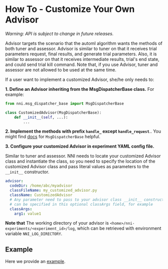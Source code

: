 # **How To** - Customize Your Own Advisor

*Warning: API is subject to change in future releases.*

Advisor targets the scenario that the automl algorithm wants the methods of both tuner and assessor. Advisor is similar to tuner on that it receives trial parameters request, final results, and generate trial parameters. Also, it is similar to assessor on that it receives intermediate results, trial's end state, and could send trial kill command. Note that, if you use Advisor, tuner and assessor are not allowed to be used at the same time.

If a user want to implement a customized Advisor, she/he only needs to:

**1. Define an Advisor inheriting from the MsgDispatcherBase class.** For example:

```python
from nni.msg_dispatcher_base import MsgDispatcherBase

class CustomizedAdvisor(MsgDispatcherBase):
    def __init__(self, ...):
        ...
```

**2. Implement the methods with prefix `handle_` except `handle_request`**.. You might find [docs](https://nni.readthedocs.io/en/latest/sdk_reference.html#nni.msg_dispatcher_base.MsgDispatcherBase) for `MsgDispatcherBase` helpful.

**3. Configure your customized Advisor in experiment YAML config file.**

Similar to tuner and assessor. NNI needs to locate your customized Advisor class and instantiate the class, so you need to specify the location of the customized Advisor class and pass literal values as parameters to the `__init__` constructor.

```yaml
advisor:
  codeDir: /home/abc/myadvisor
  classFileName: my_customized_advisor.py
  className: CustomizedAdvisor
  # Any parameter need to pass to your advisor class __init__ constructor
  # can be specified in this optional classArgs field, for example
  classArgs:
    arg1: value1
```

**Note that** The working directory of your advisor is `<home>/nni-experiments/<experiment_id>/log`, which can be retrieved with environment variable `NNI_LOG_DIRECTORY`.

## Example

Here we provide an [example](https://github.com/microsoft/nni/tree/v1.9/examples/tuners/mnist_keras_customized_advisor).
